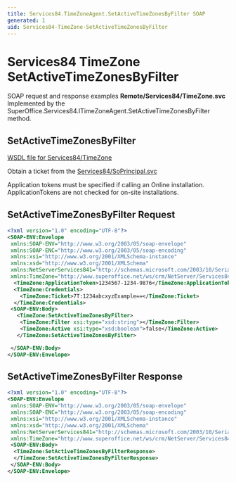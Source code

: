 ```yaml
---
title: Services84.TimeZoneAgent.SetActiveTimeZonesByFilter SOAP
generated: 1
uid: Services84-TimeZone-SetActiveTimeZonesByFilter
---
```


# Services84 TimeZone SetActiveTimeZonesByFilter

SOAP request and response examples **Remote/Services84/TimeZone.svc**
Implemented by the <see cref="M:SuperOffice.Services84.ITimeZoneAgent.SetActiveTimeZonesByFilter">SuperOffice.Services84.ITimeZoneAgent.SetActiveTimeZonesByFilter</see> method.

## SetActiveTimeZonesByFilter

[WSDL file for Services84/TimeZone](../Services84-TimeZone.md)

Obtain a ticket from the [Services84/SoPrincipal.svc](../SoPrincipal/index.md)

Application tokens must be specified if calling an Online installation. ApplicationTokens are not checked for on-site installations.

## SetActiveTimeZonesByFilter Request

```xml
<?xml version="1.0" encoding="UTF-8"?>
<SOAP-ENV:Envelope
 xmlns:SOAP-ENV="http://www.w3.org/2003/05/soap-envelope"
 xmlns:SOAP-ENC="http://www.w3.org/2003/05/soap-encoding"
 xmlns:xsi="http://www.w3.org/2001/XMLSchema-instance"
 xmlns:xsd="http://www.w3.org/2001/XMLSchema"
 xmlns:NetServerServices841="http://schemas.microsoft.com/2003/10/Serialization/"
 xmlns:TimeZone="http://www.superoffice.net/ws/crm/NetServer/Services84">
  <TimeZone:ApplicationToken>1234567-1234-9876</TimeZone:ApplicationToken>
  <TimeZone:Credentials>
    <TimeZone:Ticket>7T:1234abcxyzExample==</TimeZone:Ticket>
  </TimeZone:Credentials>
 <SOAP-ENV:Body>
   <TimeZone:SetActiveTimeZonesByFilter>
    <TimeZone:Filter xsi:type="xsd:string"></TimeZone:Filter>
    <TimeZone:Active xsi:type="xsd:boolean">false</TimeZone:Active>
   </TimeZone:SetActiveTimeZonesByFilter>

 </SOAP-ENV:Body>
</SOAP-ENV:Envelope>

```

## SetActiveTimeZonesByFilter Response

```xml
<?xml version="1.0" encoding="UTF-8"?>
<SOAP-ENV:Envelope
 xmlns:SOAP-ENV="http://www.w3.org/2003/05/soap-envelope"
 xmlns:SOAP-ENC="http://www.w3.org/2003/05/soap-encoding"
 xmlns:xsi="http://www.w3.org/2001/XMLSchema-instance"
 xmlns:xsd="http://www.w3.org/2001/XMLSchema"
 xmlns:NetServerServices841="http://schemas.microsoft.com/2003/10/Serialization/"
 xmlns:TimeZone="http://www.superoffice.net/ws/crm/NetServer/Services84">
 <SOAP-ENV:Body>
  <TimeZone:SetActiveTimeZonesByFilterResponse>
  </TimeZone:SetActiveTimeZonesByFilterResponse>
 </SOAP-ENV:Body>
</SOAP-ENV:Envelope>

```
